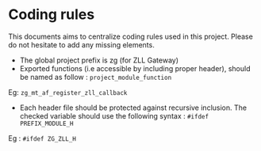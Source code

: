 # Coding rules
This documents aims to centralize coding rules used in this project. Please do not hesitate to add any missing elements.

* The global project prefix is zg (for ZLL Gateway)
* Exported functions (i.e accessible by including proper header), should be named as follow :
  ```project_module_function```  

Eg: ```zg_mt_af_register_zll_callback```
* Each header file should be protected against recursive inclusion. The checked variable should use the following syntax :
    ```#ifdef PREFIX_MODULE_H```

Eg : ```#ifdef ZG_ZLL_H```
